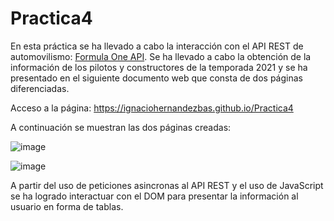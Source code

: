 # Practica4 

En esta práctica se ha llevado a cabo la interacción con el API REST de automovilismo: [Formula One API](https://documenter.getpostman.com/view/11586746/SztEa7bL).
Se ha llevado a cabo la obtención de la información de los pilotos y constructores de la temporada 2021 y se ha presentado en el siguiente documento web que consta de dos páginas diferenciadas.

Acceso a la página: https://ignaciohernandezbas.github.io/Practica4

A continuación se muestran las dos páginas creadas:
 
![image](https://user-images.githubusercontent.com/91118338/155295584-5d9092e3-beb0-49aa-8983-7716e467bdf0.png)


![image](https://user-images.githubusercontent.com/91118338/155295718-cf9a0134-1e4e-433a-860f-33ea874e873e.png)


A partir del uso de peticiones asincronas al API REST y el uso de JavaScript se ha logrado interactuar con el DOM para presentar la información al usuario en forma de tablas.
